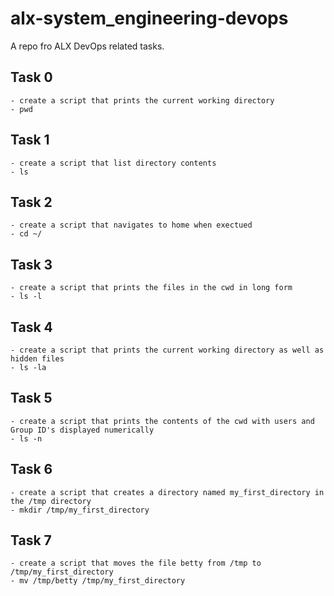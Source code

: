 # alx-system_engineering-devops

A repo fro ALX DevOps related tasks.

## Task 0

    - create a script that prints the current working directory
    - pwd

## Task 1

    - create a script that list directory contents
    - ls

## Task 2

    - create a script that navigates to home when exectued
    - cd ~/

## Task 3

    - create a script that prints the files in the cwd in long form
    - ls -l

## Task 4

    - create a script that prints the current working directory as well as hidden files
    - ls -la

## Task 5

    - create a script that prints the contents of the cwd with users and Group ID's displayed numerically
    - ls -n

## Task 6

    - create a script that creates a directory named my_first_directory in the /tmp directory
    - mkdir /tmp/my_first_directory

## Task 7

    - create a script that moves the file betty from /tmp to /tmp/my_first_directory
    - mv /tmp/betty /tmp/my_first_directory
